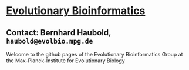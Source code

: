 # [Evolutionary Bioinformatics](https://EvolBioInf.github.io)
## Contact: Bernhard Haubold, `haubold@evolbio.mpg.de`
Welcome to the github pages of the Evolutionary Bioinformatics Group
at the Max-Planck-Institute for Evolutionary Biology
